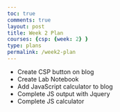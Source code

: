 ```yaml
---
toc: true
comments: true
layout: post
title: Week 2 Plan
courses: {csp: {week: 2} }
type: plans
permalink: /week2-plan
---
```


- Create CSP button on blog
- Create Lab Notebook
- Add JavaScript calculator to blog
- Complete JS output with Jquery
- Complete JS calculator